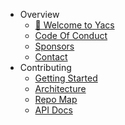 * Overview
  * [💖 Welcome to Yacs](README.md)
  * [Code Of Conduct](overview/code_of_conduct.md)
  * [Sponsors](overview/sponsors.md)
  * [Contact](overview/contact.md)
* Contributing
  * [Getting Started](developers/getting_started)
  * [Architecture](developers/architecture)
  * [Repo Map](developers/repository_map.md)
  * [API Docs](developers/api_docs.md)
